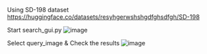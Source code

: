 Using SD-198 dataset https://huggingface.co/datasets/resyhgerwshshgdfghsdfgh/SD-198

Start search_gui.py
![image](https://github.com/user-attachments/assets/8b4726c2-ba2c-4a98-b050-270b9756516f)


Select query_image & Check the results
![image](https://github.com/user-attachments/assets/92caa6e9-7be4-4af3-90f8-ef8dd3e6d2a3)

